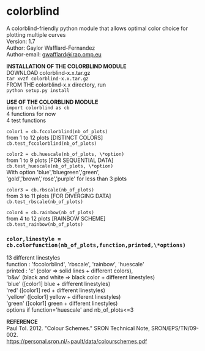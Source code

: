 # colorblind
A colorblind-friendly python module that allows optimal color choice for plotting multiple curves  
Version: 1.7  
Author: Gaylor Wafflard-Fernandez  
Author-email: gwafflard@irap.omp.eu

**INSTALLATION OF THE COLORBLIND MODULE**  
DOWNLOAD colorblind-x.x.tar.gz  
`tar xvzf colorblind-x.x.tar.gz`  
FROM THE colorblind-x.x directory, run  
`python setup.py install`

**USE OF THE COLORBLIND MODULE**  
`import colorblind as cb`  
4 functions for now  
4 test functions

`color1 = cb.fccolorblind(nb_of_plots)`  
from 1 to 12 plots [DISTINCT COLORS]  
`cb.test_fccolorblind(nb_of_plots)`

`color2 = cb.huescale(nb_of_plots, \*option)`  
from 1 to 9 plots [FOR SEQUENTIAL DATA]  
`cb.test_huescale(nb_of_plots, \*option)`  
With option 'blue','bluegreen','green',  
'gold','brown','rose','purple' for less than 3 plots

`color3 = cb.rbscale(nb_of_plots)`  
from 3 to 11 plots [FOR DIVERGING DATA]  
`cb.test_rbscale(nb_of_plots)`

`color4 = cb.rainbow(nb_of_plots)`  
from 4 to 12 plots [RAINBOW SCHEME]  
`cb.test_rainbow(nb_of_plots)`

### **`color,linestyle = cb.colorfunction(nb_of_plots,function,printed,\*options)`**  
13 different linestyles  
function : 'fccolorblind', 'rbscale', 'rainbow', 'huescale'  
printed : 'c' (color => solid lines + different colors),  
'b&w' (black and white => black color + different linestyles)  
'blue' ([color1] blue + different linestyles)  
'red' ([color1] red + different linestyles)  
'yellow' ([color1] yellow + different linestyles)  
'green' ([color1] green + different linestyles)  
options if function='huescale' and nb_of_plots<=3

**REFERENCE**  
Paul Tol. 2012. "Colour Schemes." SRON Technical Note, SRON/EPS/TN/09-002.  
https://personal.sron.nl/~pault/data/colourschemes.pdf
